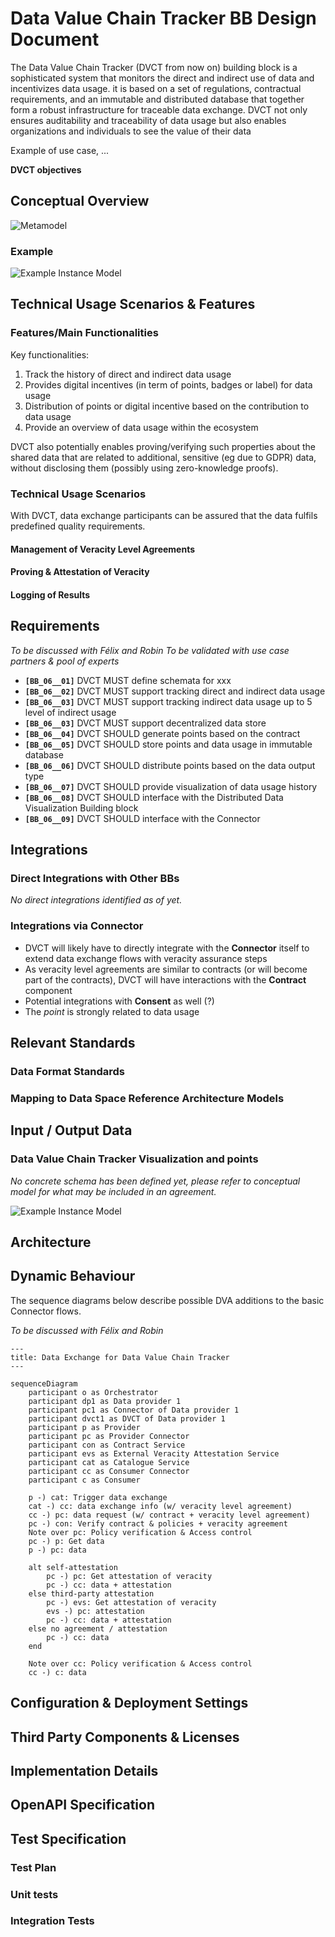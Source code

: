 # Data Value Chain Tracker BB Design Document

The Data Value Chain Tracker (DVCT from now on) building block is a sophisticated system that monitors the direct and indirect use of data and incentivizes data usage. it is based on a set of regulations, contractual requirements, and an immutable and distributed database that together form a robust infrastructure for traceable data exchange. DVCT not only ensures auditability and traceability of data usage but also enables organizations and individuals to see the value of their data

Example of use case, ...

**DVCT objectives**

## Conceptual Overview

![Metamodel](diagrams/dva-concept-meta.png)

### Example

![Example Instance Model](diagrams/dva-concept-instance.png)


## Technical Usage Scenarios & Features

### Features/Main Functionalities

Key functionalities:
1. Track the history of direct and indirect data usage
2. Provides digital incentives (in term of points, badges or label) for data usage
3. Distribution of points or digital incentive based on the contribution to data usage
4. Provide an overview of data usage within the ecosystem

DVCT also potentially enables proving/verifying such properties about the shared data that are related to additional, sensitive (eg due to GDPR) data, without disclosing them (possibly using zero-knowledge proofs).

### Technical Usage Scenarios

With DVCT, data exchange participants can be assured that the data fulfils predefined quality requirements.

#### Management of Veracity Level Agreements

<!-- TODO -->

#### Proving & Attestation of Veracity

<!-- TODO -->

#### Logging of Results

<!-- TODO -->


## Requirements

_To be discussed with Félix and Robin_
_To be validated with use case partners & pool of experts_

* **`[BB_06__01]`** DVCT MUST define schemata for xxx
* **`[BB_06__02]`** DVCT MUST support tracking direct and indirect data usage 
* **`[BB_06__03]`** DVCT MUST support tracking indirect data usage up to 5 level of indirect usage
* **`[BB_06__03]`** DVCT MUST support decentralized data store
* **`[BB_06__04]`** DVCT SHOULD generate points based on the contract
* **`[BB_06__05]`** DVCT SHOULD store points and data usage in immutable database
* **`[BB_06__06]`** DVCT SHOULD distribute points based on the data output type
* **`[BB_06__07]`** DVCT SHOULD provide visualization of data usage history
* **`[BB_06__08]`** DVCT SHOULD interface with the Distributed Data Visualization Building block
* **`[BB_06__09]`** DVCT SHOULD interface with the Connector


## Integrations

### Direct Integrations with Other BBs

_No direct integrations identified as of yet._


### Integrations via Connector

* DVCT will likely have to directly integrate with the **Connector** itself to extend data exchange flows with veracity assurance steps
* As veracity level agreements are similar to contracts (or will become part of the contracts), DVCT will have interactions with the **Contract** component
* Potential integrations with **Consent** as well (?)
* The _point_ is strongly related to data usage


## Relevant Standards

### Data Format Standards

<!-- TODO -->

### Mapping to Data Space Reference Architecture Models

<!-- TODO -->


## Input / Output Data

### Data Value Chain Tracker Visualization and points

_No concrete schema has been defined yet, please refer to conceptual model for what may be included in an agreement._

![Example Instance Model](diagrams/DVCT-visualization.svg)


## Architecture

<!-- TODO -->


## Dynamic Behaviour

The sequence diagrams below describe possible DVA additions to the basic Connector flows.

_To be discussed with Félix and Robin_

```mermaid
---
title: Data Exchange for Data Value Chain Tracker
---

sequenceDiagram
    participant o as Orchestrator
    participant dp1 as Data provider 1
    participant pc1 as Connector of Data provider 1
    participant dvct1 as DVCT of Data provider 1
    participant p as Provider
    participant pc as Provider Connector
    participant con as Contract Service
    participant evs as External Veracity Attestation Service
    participant cat as Catalogue Service
    participant cc as Consumer Connector
    participant c as Consumer

    p -) cat: Trigger data exchange
    cat -) cc: data exchange info (w/ veracity level agreement)
    cc -) pc: data request (w/ contract + veracity level agreement)
    pc -) con: Verify contract & policies + veracity agreement
    Note over pc: Policy verification & Access control
    pc -) p: Get data
    p -) pc: data

    alt self-attestation
        pc -) pc: Get attestation of veracity
        pc -) cc: data + attestation
    else third-party attestation
        pc -) evs: Get attestation of veracity
        evs -) pc: attestation
        pc -) cc: data + attestation
    else no agreement / attestation
        pc -) cc: data
    end

    Note over cc: Policy verification & Access control
    cc -) c: data
```


## Configuration & Deployment Settings

<!-- TODO -->


## Third Party Components & Licenses

<!-- TODO -->


## Implementation Details

<!-- TODO -->


## OpenAPI Specification

<!-- TODO -->


## Test Specification

<!-- TODO -->

### Test Plan

### Unit tests

### Integration Tests
